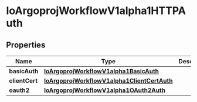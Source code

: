 

# IoArgoprojWorkflowV1alpha1HTTPAuth


## Properties

Name | Type | Description | Notes
------------ | ------------- | ------------- | -------------
**basicAuth** | [**IoArgoprojWorkflowV1alpha1BasicAuth**](IoArgoprojWorkflowV1alpha1BasicAuth.md) |  |  [optional]
**clientCert** | [**IoArgoprojWorkflowV1alpha1ClientCertAuth**](IoArgoprojWorkflowV1alpha1ClientCertAuth.md) |  |  [optional]
**oauth2** | [**IoArgoprojWorkflowV1alpha1OAuth2Auth**](IoArgoprojWorkflowV1alpha1OAuth2Auth.md) |  |  [optional]



